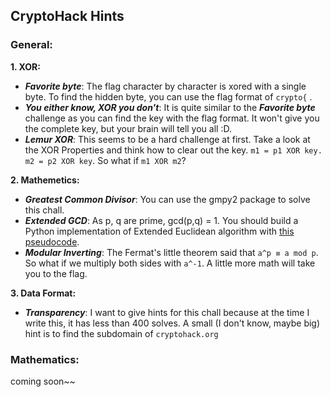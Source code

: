 
## CryptoHack Hints

### General:
**1. XOR:**
- ***Favorite byte***: The flag character by character is xored with a single byte. To find the hidden byte, you can use the flag format of ```crypto{``` .
- ***You either know, XOR you don't***: It is quite similar to the ***Favorite byte*** challenge as you can find the key with the flag format. It won't give you the complete key, but your brain will tell you all :D.
- ***Lemur  XOR***: This seems to be a hard challenge at first. Take a look at the XOR Properties and think how to clear out the key. ```m1 = p1 XOR key. m2 = p2 XOR key```. So what if ```m1 XOR m2```? 

**2. Mathemetics:**
- ***Greatest Common Divisor***: You can use the gmpy2 package to solve this chall.
- ***Extended GCD***: As p, q are prime, gcd(p,q) = 1. You should build a Python implementation of Extended Euclidean algorithm with [this pseudocode](https://en.wikipedia.org/wiki/Extended_Euclidean_algorithm#Pseudocode).
- ***Modular Inverting***: The Fermat's little theorem said that `a^p ≡ a mod p`. So what if we multiply both sides with `a^-1`. A little more math will take you to the flag.

**3. Data Format:**
- ***Transparency***: I want to give hints for this chall because at the time I write this, it has less than 400 solves. A small (I don't know, maybe big) hint is to find the subdomain of `cryptohack.org`

### Mathematics:
coming soon~~

